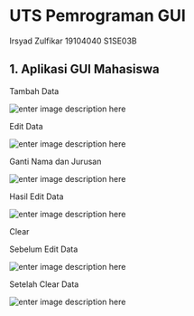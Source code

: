 # UTS Pemrograman GUI
Irsyad Zulfikar 19104040 S1SE03B

## 1. Aplikasi GUI Mahasiswa

Tambah Data

![enter image description here](https://i.ibb.co/48k9njz/uts-gui-1.png)

Edit Data

![enter image description here](https://i.ibb.co/MZ7GyGp/uts-gui-2.png)

Ganti Nama dan Jurusan

![enter image description here](https://i.ibb.co/xFyrVWV/uts-gui-3.png)

Hasil Edit Data

![enter image description here](https://i.ibb.co/mSj4sWk/uts-gui-4.png)

Clear 

Sebelum Edit Data

![enter image description here](https://i.ibb.co/t4ZHDgT/image.png)

Setelah Clear Data

![enter image description here](https://i.ibb.co/Q6nBjG8/uts-gui-6.png)
